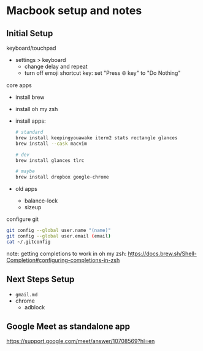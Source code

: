 # Macbook setup and notes

## Initial Setup

keyboard/touchpad

* settings > keyboard
    * change delay and repeat
    * turn off emoji shortcut key: set "Press 🌐 key" to "Do Nothing"

core apps

* install brew
* install oh my zsh
* install apps:

  ```sh
  # standard
  brew install keepingyouawake iterm2 stats rectangle glances
  brew install --cask macvim

  # dev
  brew install glances tlrc

  # maybe
  brew install dropbox google-chrome
  ```

* old apps
    * balance-lock
    * sizeup

configure git

  ```sh
  git config --global user.name "(name)"
  git config --global user.email (email)
  cat ~/.gitconfig
  ```

note: getting completions to work in oh my zsh: <https://docs.brew.sh/Shell-Completion#configuring-completions-in-zsh>

## Next Steps Setup

* `gmail.md`
* chrome
    * adblock

## Google Meet as standalone app

<https://support.google.com/meet/answer/10708569?hl=en>

